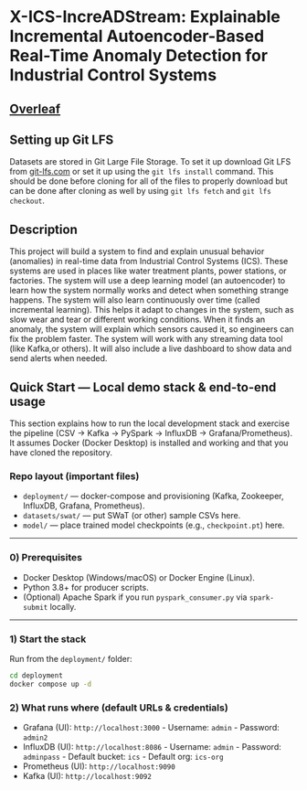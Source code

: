 # X-ICS-IncreADStream: Explainable Incremental Autoencoder-Based Real-Time Anomaly Detection for Industrial Control Systems

## [Overleaf](https://www.overleaf.com/read/bxfwgjnkvfgj#466549)

## Setting up Git LFS

Datasets are stored in Git Large File Storage. To set it up download Git LFS from [git-lfs.com](https://git-lfs.com/) or set it up using the `git lfs install` command. This should be done before cloning for all of the files to properly download but can be done after cloning as well by using `git lfs fetch` and `git lfs checkout`.

## Description

This project will build a system to find and explain unusual behavior (anomalies) in real-time data from Industrial Control Systems (ICS). These systems are used in places like water treatment plants, power stations, or factories. The system will use a deep learning model (an autoencoder) to learn how the system normally works and detect when something strange happens.
The system will also learn continuously over time (called incremental learning). This helps it adapt to changes in the system, such as slow wear and tear or different working conditions. When it finds an anomaly, the system will explain which sensors caused it, so engineers can fix the problem faster.
The system will work with any streaming data tool (like Kafka,or others). It will also include a live dashboard to show data and send alerts when needed.

## Quick Start — Local demo stack & end-to-end usage

This section explains how to run the local development stack and exercise the pipeline (CSV → Kafka → PySpark → InfluxDB → Grafana/Prometheus). It assumes Docker (Docker Desktop) is installed and working and that you have cloned the repository.

### Repo layout (important files)
- `deployment/` — docker-compose and provisioning (Kafka, Zookeeper, InfluxDB, Grafana, Prometheus).  
- `datasets/swat/` — put SWaT (or other) sample CSVs here.
- `model/` — place trained model checkpoints (e.g., `checkpoint.pt`) here.  

---

### 0) Prerequisites
- Docker Desktop (Windows/macOS) or Docker Engine (Linux).  
- Python 3.8+ for producer scripts.  
- (Optional) Apache Spark if you run `pyspark_consumer.py` via `spark-submit` locally.

---

### 1) Start the stack
Run from the `deployment/` folder:
```bash
cd deployment
docker compose up -d
```

### 2) What runs where (default URLs & credentials)
- Grafana (UI): `http://localhost:3000`
        - Username: `admin`
        - Password: `admin2`
- InfluxDB (UI): `http://localhost:8086`
        - Username: `admin`
        - Password: `adminpass`
        - Default bucket: `ics`
        - Default org: `ics-org`
- Prometheus (UI): `http://localhost:9090`
- Kafka (UI): `http://localhost:9092`


